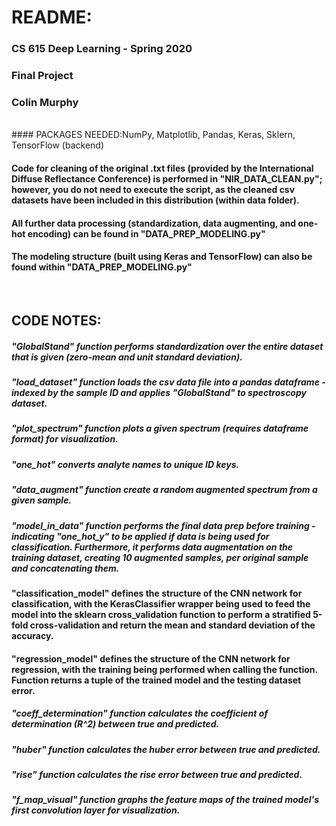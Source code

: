 # README:

### CS 615 Deep Learning - Spring 2020
### Final Project
### Colin Murphy
<br>
#### PACKAGES NEEDED:NumPy, Matplotlib, Pandas, Keras, Sklern, TensorFlow (backend)

#### Code for cleaning of the original .txt files (provided by the International Diffuse Reflectance Conference) is performed in "NIR_DATA_CLEAN.py"; however, you do not need to execute the script, as the cleaned csv datasets have been included in this distribution (within data folder).

#### All further data processing (standardization, data augmenting, and one-hot encoding) can be found in "DATA_PREP_MODELING.py" 

#### The modeling structure (built using Keras and TensorFlow) can also be found within "DATA_PREP_MODELING.py"

<br>

## CODE NOTES:
##### "GlobalStand" function performs standardization over the entire dataset that is given (zero-mean and unit standard deviation). 
##### "load_dataset" function loads the csv data file into a pandas dataframe - indexed by the sample ID and applies "GlobalStand" to spectroscopy dataset.
##### "plot_spectrum" function plots a given spectrum (requires dataframe format) for visualization. 
##### "one_hot" converts analyte names to unique ID keys. 
##### "data_augment" function create a random augmented spectrum from a given sample.
##### "model_in_data" function performs the final data prep before training - indicating "one_hot_y" to be applied if data is being used for classification.  Furthermore, it performs data augmentation on the training dataset, creating 10 augmented samples, per original sample and concatenating them.    
 

#### "classification_model" defines the structure of the CNN network for classification, with the KerasClassifier wrapper being used to feed the model into the sklearn cross_validation function to perform a stratified 5-fold cross-validation and return the mean and standard deviation of the accuracy.
#### "regression_model" defines the structure of the CNN network for regression, with the training being performed when calling the function.  Function returns a tuple of the trained model and the testing dataset error.


##### "coeff_determination" function calculates the coefficient of determination (R^2) between true and predicted.
##### "huber" function calculates the huber error between true and predicted.
##### "rise" function calculates the rise error between true and predicted.

##### "f_map_visual" function graphs the feature maps of the trained model's first convolution layer for visualization.

<br>

#####

